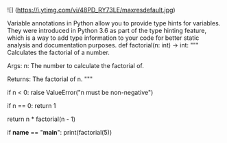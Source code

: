 ![] (https://i.ytimg.com/vi/48PD_RY73LE/maxresdefault.jpg)

Variable annotations in Python allow you to provide type hints for variables. They were introduced in Python 3.6 as part of the type hinting feature, which is a way to add type information to your code for better static analysis and documentation purposes.
def factorial(n: int) -> int:
  """
  Calculates the factorial of a number.

  Args:
    n: The number to calculate the factorial of.

  Returns:
    The factorial of n.
  """

  if n < 0:
    raise ValueError("n must be non-negative")

  if n == 0:
    return 1

  return n * factorial(n - 1)


if __name__ == "__main__":
  print(factorial(5))

